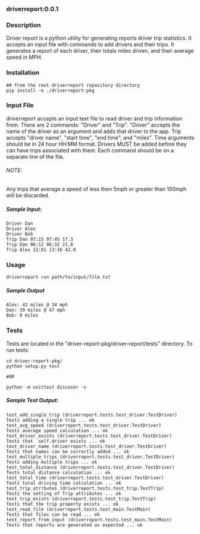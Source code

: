 ### driverreport:0.0.1

### Description
Driver report is a python utility for generating reports driver trip statistics.
It accepts an input file with commands to add drivers and their trips. It generates
a report of each driver, their totals miles driven, and their average speed in MPH.

### Installation
    ## from the root driverreport repository directory
    pip install -e ./driverreport-pkg

### Input File
driverreport accepts an input text file to read driver and trip information from.
There are 2 commands: "Driver" and "Trip". "Driver" accepts the name of the driver as an argument and adds that driver to the app. Trip
accepts "driver name", "start time", "end time", and "miles". Time arguments should be in 24 hour HH:MM format.
Drivers MUST be added before they can have trips associated with them. Each command should be on a separate line of the file.

###### NOTE:
Any trips that average a speed of less then 5mph or greater than 100mph will be discarded.

##### Sample Input:
    Driver Dan
    Driver Alex
    Driver Bob
    Trip Dan 07:15 07:45 17.3
    Trip Dan 06:12 06:32 21.8
    Trip Alex 12:01 13:16 42.0

### Usage
    driverreport run path/to/input/file.txt

##### Sample Output
    Alex: 42 miles @ 34 mph
    Dan: 39 miles @ 47 mph
    Bob: 0 miles


### Tests
Tests are located in the "driver-report-pkg/driver-report/tests" directory. To run tests:

    cd driver-report-pkg/
    python setup.py test

    #OR

    python -m unittest discover -v

##### Sample Test Output:
    test_add_single_trip (driverreport.tests.test_driver.TestDriver)
    Tests adding a single trip ... ok
    test_avg_speed (driverreport.tests.test_driver.TestDriver)
    Tests average speed calculation ... ok
    test_driver_exists (driverreport.tests.test_driver.TestDriver)
    Tests that  self.driver exists ... ok
    test_driver_name (driverreport.tests.test_driver.TestDriver)
    Tests that names can be correctly added ... ok
    test_multiple_trips (driverreport.tests.test_driver.TestDriver)
    Tests adding multiple trips ... ok
    test_total_distance (driverreport.tests.test_driver.TestDriver)
    Tests total distance calculation ... ok
    test_total_time (driverreport.tests.test_driver.TestDriver)
    Tests total driving time calculation ... ok
    test_trip_atrrbutes (driverreport.tests.test_trip.TestTrip)
    Tests the setting of Trip attributes ... ok
    test_trip_exists (driverreport.tests.test_trip.TestTrip)
    Tests that the trip property exists ... ok
    test_read_file (driverreport.tests.test_main.TestMain)
    Tests that files can be read ... ok
    test_report_from_input (driverreport.tests.test_main.TestMain)
    Tests that reports are generated as expected ... ok


